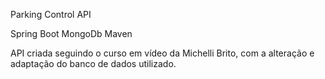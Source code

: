 Parking Control API

Spring Boot
MongoDb
Maven

API criada seguindo o curso em vídeo da Michelli Brito, com a alteração e adaptação do banco de dados utilizado.
